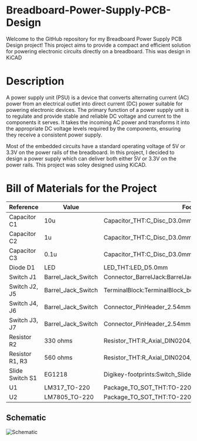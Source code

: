 # Breadboard-Power-Supply-PCB-Design
Welcome to the GitHub repository for my Breadboard Power Supply PCB Design project! This project aims to provide a compact and efficient solution for powering electronic circuits directly on a breadboard. This was design in KiCAD

# Description
A power supply unit (PSU) is a device that converts alternating current (AC) power from an electrical outlet into direct current (DC) power suitable for powering electronic devices. The primary function of a power supply unit is to regulate and provide stable and reliable DC voltage and current to the components it serves. It takes the incoming AC power and transforms it into the appropriate DC voltage levels required by the components, ensuring they receive a consistent power supply. 

Most of the embedded circuits have a standard operating voltage of 5V or 3.3V on the power rails of the breadboard. In this project, I decided to design a power supply which can deliver both either 5V or 3.3V  on the power rails. This project was soley designed using KiCAD.

# Bill of Materials for the Project
| Reference  | Value | Footprint Used |
|----------|----------|----------|
| Capacitor C1 | 10u | Capacitor_THT:C_Disc_D3.0mm_W1.6mm_P2.50mm |
| Capacitor C2 | 1u | Capacitor_THT:C_Disc_D3.0mm_W1.6mm_P2.50mm  |
| Capacitor C3 | 0.1u  | Capacitor_THT:C_Disc_D3.0mm_W1.6mm_P2.50mm |
| Diode D1| LED| LED_THT:LED_D5.0mm |
| Switch J1 | Barrel_Jack_Switch| Connector_BarrelJack:BarrelJack_Horizonta|
| Switch J2, J5| Barrel_Jack_Switch | TerminalBlock:TerminalBlock_bornier-2_P5.08mm |
| Switch J4, J6| Barrel_Jack_Switch | Connector_PinHeader_2.54mm:PinHeader_1x02_P2.54mm_Vertical |
| Switch J3, J7| Barrel_Jack_Switch |Connector_PinHeader_2.54mm:PinHeader_1x02_P2.54mm_Vertical|
| Resistor R2 | 330 ohms| Resistor_THT:R_Axial_DIN0204_L3.6mm_D1.6mm_P7.62mm_Horizontal |
| Resistor R1, R3 | 560 ohms| Resistor_THT:R_Axial_DIN0204_L3.6mm_D1.6mm_P7.62mm_Horizontal |
| Slide Switch S1 | EG1218 | Digikey-footprints:Switch_Slide_11.6x4mm_EG1218 |
| U1 | LM317_TO-220 | Package_TO_SOT_THT:TO-220-3_Vertical |
| U2 | LM7805_TO-220 | Package_TO_SOT_THT:TO-220-3_Vertical |


## Schematic


![Schematic]()
